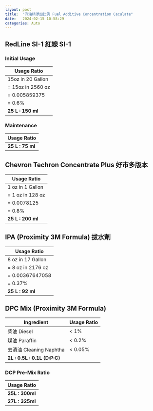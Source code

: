 ```yaml
---
layout: post
title:  "汽油精添加比例 Fuel Additive Concentration Caculate"
date:   2024-02-15 10:58:29
categories: Auto
---
```


## RedLine SI-1 紅線 SI-1

### Initial Usage
| Usage Ratio         |
|---------------------|
| 15oz in 20 Gallon  |
| = 15oz in 2560 oz  |
| = 0.005859375      |
| = 0.6%             |
| **25 L : 150 ml**  |

### Maintenance
| Usage Ratio        |
|--------------------|
| **25 L : 75 ml**  |

## Chevron Techron Concentrate Plus 好市多版本
| Usage Ratio        |
|--------------------|
| 1 oz in 1 Gallon  |
| = 1 oz in 128 oz  |
| = 0.0078125       |
| = 0.8%            |
| **25 L : 200 ml** |

## IPA (Proximity 3M Formula) 拔水劑
| Usage Ratio       |
|-------------------|
| 8 oz in 17 Gallon |
| = 8 oz in 2176 oz |
| = 0.00367647058   |
| = 0.37%          |
| **25 L : 92 ml** |

## DPC Mix (Proximity 3M Formula)
| Ingredient               | Usage Ratio  |
|--------------------------|--------------|
| 柴油 Diesel              | < 1%         |
| 煤油 Paraffin            | < 0.2%       |
| 去漬油 Cleaning Naphtha  | < 0.05%      |
| **2L : 0.5L : 0.1L (D:P:C)** |          |

### DCP Pre-Mix Ratio
| Usage Ratio          |
|----------------------|
| **25L : 300ml**     |
| **27L : 325ml**     |
